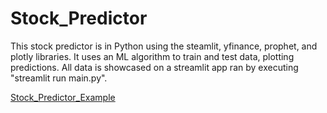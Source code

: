 # Stock_Predictor

This stock predictor is in Python using the steamlit, yfinance, prophet, and plotly libraries.
It uses an ML algorithm to train and test data, plotting predictions.
All data is showcased on a streamlit app ran by executing "streamlit run main.py".

[Stock_Predictor_Example](Stock_Predictor_Example.pdf)
